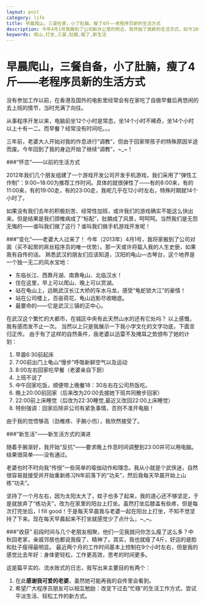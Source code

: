 ```yaml
---
layout: post
category: life 
title: 早晨爬山，三餐在家，小了肚腩，瘦了4斤——老程序员新的生活方式
description: 今年4月1号我搬到了公司新办公室的附近，我开始了我新的生活方式，如今180天过去了——小了肚腩，瘦了4斤！
keywords: 爬山,打坐,三餐,肚腩,瘦了,新生活
---
```


早晨爬山，三餐自备，小了肚腩，瘦了4斤——老程序员新的生活方式
==========

没有参加工作以前，在香港及国外的电影里经常会有在家吃了自做早餐后再悠闲的去上班的情节，当时充满了向往。

从事程序开发以来，电脑前坐12个小时是常态，坐14个小时不稀奇，坐14个小时以上十有一二。而早餐？经常没有时间吃。。。

三年前，老婆大人开始对我的作息进行“调教”，但由于回家带孩子的特殊原因半途而废。今年回到了我的身边开始了继续“调教”，~_~！

###“怀恋”——以前的生活方式

2012年我们几个朋友组建了一个游戏开发公司开发手机游戏，我们采用了“弹性工作制”：9:00~18:00为推荐工作时间。具体的就很弹性了——有的8:00来，有的11:00来，有的19:00走，有的23:00走，我呢几乎在12小时左右，特殊时期就14个小时了。

如果没有我们去年的积极刻苦、经常性加班，或许我们的游戏确实不能这么快出来。但是结果是我们颈椎病成了“标配”，肚腩成了风景，呵呵呵。当然我们是无怨无悔的——谁叫我们做了这行？谁叫我们做手机游戏开发呢！

###“变化”——老婆大人过来了！
今年（2013年）4月1号，我将家搬到了公司对面（买不起房的屌丝程序员的唯一优势）。那一天或许将载入我的人生史册，如果我有自传的话。
熟悉武汉的朋友们应该知道，汉阳的龟山—古琴台，这个地界是一个独一无二的风水宝地：
+ 东临长江、西靠月湖、南靠龟山、北临汉水！
+ 住在这里，早上可以爬山、晚上可以赏湖。
+ 站在龟山上，远眺武汉长江大桥的车水马龙，感受“龟蛇锁大江”的豪情！
+ 站在公司楼上，百亩荷花、龟山远影尽收眼底。
+ 最要命的——它是武汉三镇的正中心。

在武汉这个繁忙的大都市，在城区中央有此天然山水的还有它处吗？
以上感慨，我有感而发不止一次。
当然以上只是我展示一下我小学文化的文字功底，下面言归正传。
由于有了这样的自然条件，我老婆以迅雷不及掩耳之势颁布了她的计划：

1. 早晨6:30前起床  
2. 7:00前出门上龟山“慢步”呼吸新鲜空气以及运动  
3. 8:00左右回家吃早餐（老婆亲自下厨） 
4. 上班不说了  
5. 中午回家吃饭，顺便带上晚餐18：30左右在公司热饭吃。  
6. 晚上20:00前回家（后来改为20:00去接她下班共同散步回家）  
7. 22:00前上床睡觉（后改为22:30睡觉,最近又改回22:00上床睡觉）  
8. 特别强调：回家后除非公司有紧急事情，否则不准开电脑！

由于我的觉悟够高（劲椎疼、手腕小伤），我欣然接受了。

###“新生活”——新生活方式的演进

随着手腕渐好，我开始“反抗”——要求晚上作息时间调整到23:00并可以用电脑。结果很简单——没有通过。

老婆也时不时向我“传授”一些简单的瑜伽动作和理念。我从小就是个武侠迷，自然很容易就接受并开始重新练习N年前落下的“功夫”，然后我每天早晨开始上山练“功夫”。

坚持了一个月左右，因为太阳太大了，蚊子也多了起来，我的道心还不够坚定，于是就放弃了“练功夫”，改为在家里的阳台上打坐。虽然打坐后膝盖有些疼，但是每次打完坐后，I fill good！于是每天早晨我与老婆一起在阳台上打坐，不知不觉坚持了下来。现在每天早晨起来不打坐就感觉少了点什么，~_~。

###“收获”
前段时间与几个老朋友相聚，他们一见我就问你怎么瘦了这么多？中秋回老家，亲戚邻居也都说我瘦了、精神了。其实，我也就瘦了4斤，好运的是脸和肚子瘦得最明显。
最近两个月的工作时间基本上控制在9个小时左右，但是我的感觉比去年好：身体更轻松，工作更高效，思考的时间更多。


这是篇平实的、流水账式的日志，我写出来主要目的有两个：

1. 在此**感谢我可爱的老婆**，虽然她可能再我的自传里会看到。
2. 希望广大程序员朋友可以相互勉励：改变下过去“忙碌”的生活工作方式，尝试平淡生活、轻松工作的新方式。



